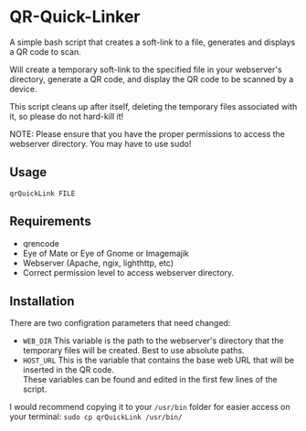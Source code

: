 # QR-Quick-Linker
A simple bash script that creates a soft-link to a file, generates and displays a QR code to scan.  

Will create a temporary soft-link to the specified file in your webserver's directory, generate a QR code, and display the QR code
to be scanned by a device.  

This script cleans up after itself, deleting the temporary files associated with it, so please do not hard-kill it!

NOTE: Please ensure that you have the proper permissions to access the webserver directory. You may have to use sudo!

## Usage
````qrQuickLink FILE````

## Requirements
- qrencode
- Eye of Mate or Eye of Gnome or Imagemajik
- Webserver (Apache, ngix, lighthttp, etc)
- Correct permission level to access webserver directory.

## Installation
There are two configration parameters that need changed:  
- ````WEB_DIR```` This variable is the path to the webserver's directory that the temporary files will be created. Best to use absolute paths.
- ````HOST_URL```` This is the variable that contains the base web URL that will be inserted in the QR code.  
These variables can be found and edited in the first few lines of the script.

I would recommend copying it to your ````/usr/bin```` folder for easier access on your terminal: ````sudo cp qrQuickLink /usr/bin/````

